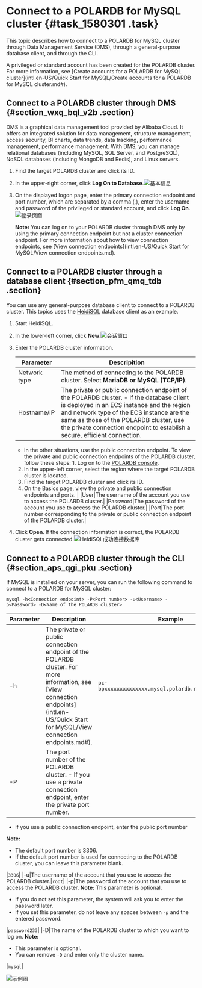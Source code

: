 # Connect to a POLARDB for MySQL cluster {#task_1580301 .task}

This topic describes how to connect to a POLARDB for MySQL cluster through Data Management Service \(DMS\), through a general-purpose database client, and through the CLI.

A privileged or standard account has been created for the POLARDB cluster. For more information, see [Create accounts for a POLARDB for MySQL cluster](intl.en-US/Quick Start for MySQL/Create accounts for a POLARDB for MySQL cluster.md#).

## Connect to a POLARDB cluster through DMS {#section_wxq_bql_v2b .section}

DMS is a graphical data management tool provided by Alibaba Cloud. It offers an integrated solution for data management, structure management, access security, BI charts, data trends, data tracking, performance management, performance management. With DMS, you can manage relational databases \(including MySQL, SQL Server, and PostgreSQL\), NoSQL databases \(including MongoDB and Redis\), and Linux servers.

1.  Find the target POLARDB cluster and click its ID.
2.  In the upper-right corner, click **Log On to Database**.![基本信息](http://static-aliyun-doc.oss-cn-hangzhou.aliyuncs.com/assets/img/3019/15668946312084_en-US.png)


3.  On the displayed logon page, enter the primary connection endpoint and port number, which are separated by a comma \(,\), enter the username and password of the privileged or standard account, and click **Log On**.![登录页面](http://static-aliyun-doc.oss-cn-hangzhou.aliyuncs.com/assets/img/3019/15668946312085_en-US.png)

 

    **Note:** You can log on to your POLARDB cluster through DMS only by using the primary connection endpoint but not a cluster connection endpoint. For more information about how to view connection endpoints, see [View connection endpoints](intl.en-US/Quick Start for MySQL/View connection endpoints.md).


## Connect to a POLARDB cluster through a database client {#section_pfm_qmq_tdb .section}

You can use any general-purpose database client to connect to a POLARDB cluster. This topics uses the [HeidiSQL](https://www.heidisql.com/) database client as an example.

1.  Start HeidiSQL.
2.  In the lower-left corner, click **New**.![会话窗口](http://static-aliyun-doc.oss-cn-hangzhou.aliyuncs.com/assets/img/3019/156689463154958_en-US.png)


3.  Enter the POLARDB cluster information. 

    |Parameter|Descripition|
    |---------|------------|
    |Network type|The method of connecting to the POLARDB cluster. Select **MariaDB or MySQL \(TCP/IP\)**.|
    |Hostname/IP|The private or public connection endpoint of the POLARDB cluster.     -   If the database client is deployed in an ECS instance and the region and network type of the ECS instance are the same as those of the POLARDB cluster, use the private connection endpoint to establish a secure, efficient connection.
    -   In the other situations, use the public connection endpoint.
 To view the private and public connection endpoints of the POLARDB cluster, follow these steps:     1.  Log on to the [POLARDB console](https://polardb.console.aliyun.com).
    2.  In the upper-left corner, select the region where the target POLARDB cluster is located.
    3.  Find the target POLARDB cluster and click its ID.
    4.  On the Basics page, view the private and public connection endpoints and ports.
 |
    |User|The username of the account you use to access the POLARDB cluster.|
    |Password|The password of the account you use to access the POLARDB cluster.|
    |Port|The port number corresponding to the private or public connection endpoint of the POLARDB cluster.|

4.  Click **Open**. If the connection information is correct, the POLARDB cluster gets connected.![HeidiSQL成功连接数据库](http://static-aliyun-doc.oss-cn-hangzhou.aliyuncs.com/assets/img/3019/156689463155048_en-US.png)



## Connect to a POLARDB cluster through the CLI {#section_aps_qgi_pku .section}

If MySQL is installed on your server, you can run the following command to connect to a POLARDB for MySQL cluster:

``` {#codeblock_v0y_qyi_iwn}
mysql -h<Connection endpoint> -P<Port number> -u<Username> -p<Password> -D<Name of the POLARDB cluster>
```

|Parameter|Description|Example|
|---------|-----------|-------|
|-h|The private or public connection endpoint of the POLARDB cluster. For more information, see [View connection endpoints](intl.en-US/Quick Start for MySQL/View connection endpoints.md#).|`pc-bpxxxxxxxxxxxxxx.mysql.polardb.rds.aliyuncs.com`|
|-P|The port number of the POLARDB cluster. -   If you use a private connection endpoint, enter the private port number.
-   If you use a public connection endpoint, enter the public port number

 **Note:** 

-   The default port number is 3306.
-   If the default port number is used for connecting to the POLARDB cluster, you can leave this parameter blank.

 |`3306`|
|-u|The username of the account that you use to access the POLARDB cluster.|`root`|
|-p|The password of the account that you use to access the POLARDB cluster. **Note:** This parameter is optional.

-   If you do not set this parameter, the system will ask you to enter the password later.
-   If you set this parameter, do not leave any spaces between `-p` and the entered password.

 |`password233`|
|-D|The name of the POLARDB cluster to which you want to log on. **Note:** 

-   This parameter is optional.
-   You can remove `-D` and enter only the cluster name.

 |`mysql`|

![示例图](http://static-aliyun-doc.oss-cn-hangzhou.aliyuncs.com/assets/img/3019/156689463152711_en-US.png)

